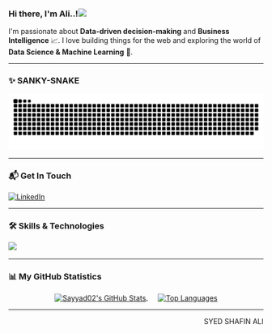 ### Hi there, I'm Ali..!<img src="https://media.giphy.com/media/hvRJCLFzcasrR4ia7z/giphy.gif" width="25px">

I'm passionate about **Data-driven decision-making** and **Business Intelligence** 📈. I love building things for the web and exploring the world of **Data Science & Machine Learning** 🤖.

---

### ✨ SANKY-SNAKE

<p align="center">
      <picture>
  <source
    media="(prefers-color-scheme: dark)"
    srcset="https://raw.githubusercontent.com/platane/snk/output/github-contribution-grid-snake-dark.svg"
  />
  <source
    media="(prefers-color-scheme: light)"
    srcset="https://raw.githubusercontent.com/platane/snk/output/github-contribution-grid-snake.svg"
  />
  <img
    alt="github contribution grid snake animation"
    src="https://raw.githubusercontent.com/platane/snk/output/github-contribution-grid-snake.svg"
  />
</picture>
</p>


---



### 📬 Get In Touch
<p align="left">
<a href="https://www.linkedin.com/in/shafin-1s/" target="_blank">
<img src="https://img.shields.io/badge/LinkedIn-0077B5?style=for-the-badge&logo=linkedin&logoColor=white" alt="LinkedIn"/>
</a>
</p>

---

### 🛠️ Skills & Technologies

<p align="left">
<a href="https://skillicons.dev">
<img src="https://skillicons.dev/icons?i=python,javascript,typescript,html,css,react,nodejs,excel,azure,mysql,docker,git&perline=7" />
</a>
</p>

---

### 📊 My GitHub Statistics

<p align="center">
     <a href="https://github.com/anuraghazra/github-readme-stats">
       <img align="center" src="https://github-readme-stats.vercel.app/api?username=Sayyad02&show_icons=true&theme=tokyonight&hide_border=true&include_all_commits=true&count_private=true&rank_icon=github" alt="Sayyad02's GitHub Stats"/>
     </a>
     &nbsp;&nbsp;&nbsp;&nbsp; <a href="https://github.com/anuraghazra/github-readme-stats">
      <img align="center" src="https://github-readme-stats.vercel.app/api/top-langs/?username=Sayyad02&layout=compact&theme=tokyonight&hide_border=true&langs_count=8" alt="Top Languages"/>
     </a>
    </p>

---

    
<p align="right">
SYED SHAFIN ALI
</p>
